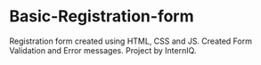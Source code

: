 # Basic-Registration-form
Registration form created using HTML, CSS and JS.
Created Form Validation and Error messages.
Project by InternIQ.
